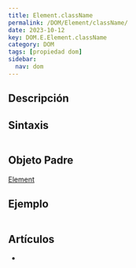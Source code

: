 ```yaml
---
title: Element.className
permalink: /DOM/Element/className/
date: 2023-10-12
key: DOM.E.Element.className
category: DOM
tags: [propiedad dom]
sidebar:
  nav: dom
---
```


## Descripción


## Sintaxis


```javascript

```


## Objeto Padre


[Element](https://www.w3api.com/DOM/Element/)


## Ejemplo


```javascript

```


## Artículos

- 
